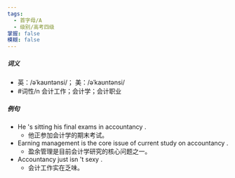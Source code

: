 ```yaml
---
tags:
  - 首字母/A
  - 级别/高考四级
掌握: false
模糊: false
---
```

##### 词义
- 英：/əˈkaʊntənsi/； 美：/əˈkaʊntənsi/
- #词性/n  会计工作；会计学；会计职业
##### 例句
- He 's sitting his final exams in accountancy .
	- 他正参加会计学的期末考试。
- Earning management is the core issue of current study on accountancy .
	- 盈余管理是目前会计学研究的核心问题之一。
- Accountancy just isn 't sexy .
	- 会计工作实在乏味。
